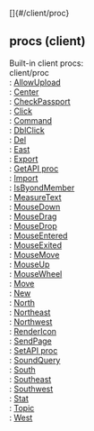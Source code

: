 []{#/client/proc}    
## procs (client)    
Built-in client procs:    
client/proc    
:   [AllowUpload](/ref/client/proc/AllowUpload)    
:   [Center](/ref/client/proc/Center)    
:   [CheckPassport](/ref/client/proc/CheckPassport)    
:   [Click](/ref/client/proc/Click)    
:   [Command](/ref/client/proc/Command)    
:   [DblClick](/ref/client/proc/DblClick)    
:   [Del](/ref/client/proc/Del)    
:   [East](/ref/client/proc/East)    
:   [Export](/ref/client/proc/Export)    
:   [GetAPI proc](/ref/client/proc/GetAPI)    
:   [Import](/ref/client/proc/Import)    
:   [IsByondMember](/ref/client/proc/IsByondMember)    
:   [MeasureText](/ref/client/proc/MeasureText)    
:   [MouseDown](/ref/client/proc/MouseDown)    
:   [MouseDrag](/ref/client/proc/MouseDrag)    
:   [MouseDrop](/ref/client/proc/MouseDrop)    
:   [MouseEntered](/ref/client/proc/MouseEntered)    
:   [MouseExited](/ref/client/proc/MouseExited)    
:   [MouseMove](/ref/client/proc/MouseMove)    
:   [MouseUp](/ref/client/proc/MouseUp)    
:   [MouseWheel](/ref/client/proc/MouseWheel)    
:   [Move](/ref/client/proc/Move)    
:   [New](/ref/client/proc/New)    
:   [North](/ref/client/proc/North)    
:   [Northeast](/ref/client/proc/Northeast)    
:   [Northwest](/ref/client/proc/Northwest)    
:   [RenderIcon](/ref/client/proc/RenderIcon)    
:   [SendPage](/ref/client/proc/SendPage)    
:   [SetAPI proc](/ref/client/proc/SetAPI)    
:   [SoundQuery](/ref/client/proc/SoundQuery)    
:   [South](/ref/client/proc/South)    
:   [Southeast](/ref/client/proc/Southeast)    
:   [Southwest](/ref/client/proc/Southwest)    
:   [Stat](/ref/client/proc/Stat)    
:   [Topic](/ref/client/proc/Topic)    
:   [West](/ref/client/proc/West)  
